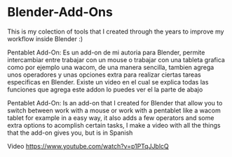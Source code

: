 # Blender-Add-Ons
This is my colection of tools that I created through the years to improve my workflow inside Blender :)

Pentablet Add-On: Es un add-on de mi autoria para Blender, permite intercambiar entre trabajar con un mouse o trabajar con una tableta grafica como por ejemplo una wacom, de una manera sencilla, tambien agrega unos operadores y unas opciones extra para realizar ciertas tareas especificas en Blender. Existe un video en el cual se explica todas las funciones que agrega este addon lo puedes ver el la parte de abajo

Pentablet Add-On: Is an add-on that I created for Blender that allow you to switch between work with a mouse or work with a pentablet like a wacom tablet for example in a easy way, it also adds a few operators and some extra options to acomplish certain tasks, I make a video with all the things that the add-on gives you, but is in Spanish

Video
https://www.youtube.com/watch?v=p1PTqJJblcQ
